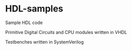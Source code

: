 # HDL-samples
Sample HDL code

Primitive Digital Circuits and CPU modules written in VHDL

Testbenches written in SystemVerilog
